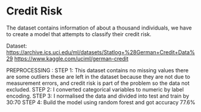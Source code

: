 # Credit Risk
The dataset contains information of about a thousand individuals, we have to create a model that attempts to classify their credit risk.
  
 
Dataset:  https://archive.ics.uci.edu/ml/datasets/Statlog+%28German+Credit+Data%29 
https://www.kaggle.com/uciml/german-credit  

PREPROCESSING :
STEP 1: This dataset contains no missing values there are some outliers these are left in the dataset because they are not due to measurement errors, and credit risk is part of the problem so the data not excluded.
STEP 2: I converted categorical variables to numeric by label encoding.
STEP 3: I normalised the data and divided into test and train by 30:70
STEP 4: Build the model using random forest and got accuracy 77.6%
 
